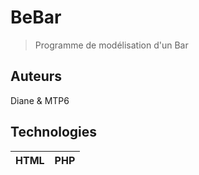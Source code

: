 # BeBar
> Programme de modélisation d'un Bar

## Auteurs
Diane & MTP6

## Technologies

| HTML | PHP |
|:--:|:--|
